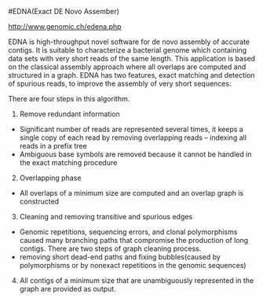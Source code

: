 #EDNA(Exact DE Novo Assember)

http://www.genomic.ch/edena.php

EDNA is high-throughput novel software for de novo assembly of accurate contigs.  It is suitable to characterize a bacterial genome which containing data sets with very short reads of the same length.  This application is based on the classical assembly approach where all overlaps are computed and structured in a graph.  EDNA has two features, exact matching and detection of spurious reads, to improve the assembly of very short sequences: 

There are four steps in this algorithm.

1.  Remove redundant information
  * Significant number of reads are represented several times, it keeps a single copy of each read by removing overlapping  reads – indexing all reads in a prefix tree
  * Ambiguous base symbols are removed because it cannot be handled in the exact matching procedure
  
2.  Overlapping phase
  * All overlaps of a minimum size are computed and an overlap graph is constructed
  
3.  Cleaning and removing transitive and spurious edges
  * Genomic repetitions, sequencing errors, and clonal polymorphisms caused many branching paths that compromise the production of long contigs. There are two steps of graph cleaning process.
  * removing short dead-end paths and fixing bubbles(caused by polymorphisms or by nonexact repetitions in the genomic sequences)
  
4.  All contigs of a minimum size that are unambiguously represented in the graph are provided as output.
























